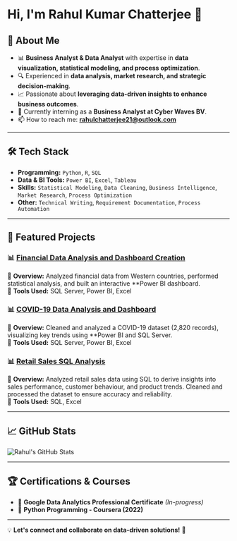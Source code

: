 # Hi, I'm Rahul Kumar Chatterjee 👋  

## 🚀 About Me  
- 📊 **Business Analyst & Data Analyst** with expertise in **data visualization, statistical modeling, and process optimization**.  
- 🔍 Experienced in **data analysis, market research, and strategic decision-making**.  
- 📈 Passionate about **leveraging data-driven insights to enhance business outcomes**.  
- 🎯 Currently interning as a **Business Analyst at Cyber Waves BV**.  
- 📫 How to reach me: **rahulchatterjee21@outlook.com**  

---

## 🛠 Tech Stack  
- **Programming:** `Python`, `R`, `SQL`  
- **Data & BI Tools:** `Power BI`, `Excel`, `Tableau`  
- **Skills:** `Statistical Modeling`, `Data Cleaning`, `Business Intelligence`, `Market Research`, `Process Optimization`  
- **Other:** `Technical Writing`, `Requirement Documentation`, `Process Automation`  

---

## 📌 Featured Projects  
### 📊 [Financial Data Analysis and Dashboard Creation](https://github.com/rahulchatterjee21)  
🔹 **Overview:** Analyzed financial data from Western countries, performed statistical analysis, and built an interactive **Power BI dashboard.  
🔹 **Tools Used:** SQL Server, Power BI, Excel  

### 📊 [COVID-19 Data Analysis and Dashboard](https://github.com/rahulchatterjee21)  
🔹 **Overview:** Cleaned and analyzed a COVID-19 dataset (2,820 records), visualizing key trends using **Power BI and SQL Server.  
🔹 **Tools Used:** SQL Server, Power BI, Excel  

### 📊 [Retail Sales SQL Analysis](https://github.com/rahulchatterjee21/Retail-Sales-SQL-Analysis)  
🔹 **Overview:** Analyzed retail sales data using SQL to derive insights into sales performance, customer behaviour, and product trends. Cleaned and processed the dataset to ensure accuracy and reliability.  
🔹 **Tools Used:** SQL, Excel  

---

## 📈 GitHub Stats  
![Rahul's GitHub Stats](https://github-readme-stats.vercel.app/api?username=rahulchatterjee21&show_icons=true&theme=dark)  

---

## 🏆 Certifications & Courses  
- 📜 **Google Data Analytics Professional Certificate** *(In-progress)*  
- 📜 **Python Programming - Coursera (2022)**  

---

💡 **Let's connect and collaborate on data-driven solutions!** 🚀  
